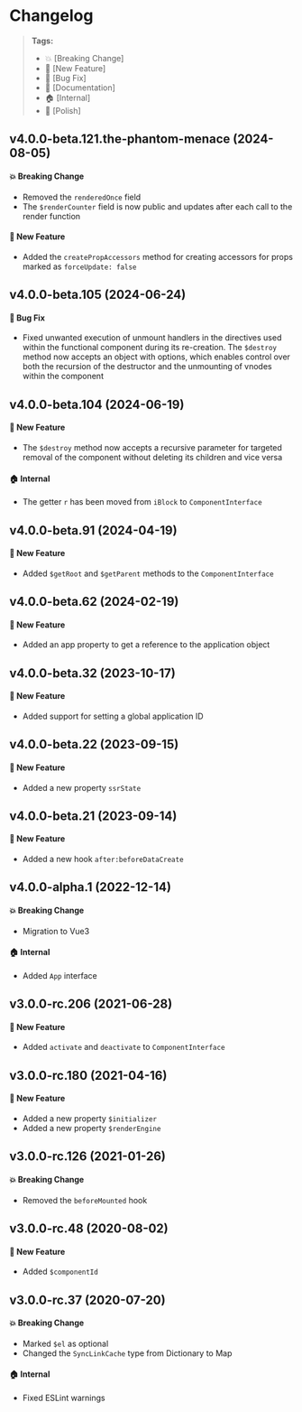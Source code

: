 Changelog
=========

> **Tags:**
> - :boom:       [Breaking Change]
> - :rocket:     [New Feature]
> - :bug:        [Bug Fix]
> - :memo:       [Documentation]
> - :house:      [Internal]
> - :nail_care:  [Polish]

## v4.0.0-beta.121.the-phantom-menace (2024-08-05)

#### :boom: Breaking Change

* Removed the `renderedOnce` field
* The `$renderCounter` field is now public and updates after each call to the render function

#### :rocket: New Feature

* Added the `createPropAccessors` method for creating accessors for props marked as `forceUpdate: false`

## v4.0.0-beta.105 (2024-06-24)

#### :bug: Bug Fix

* Fixed unwanted execution of unmount handlers in the directives used
  within the functional component during its re-creation.
  The `$destroy` method now accepts an object with options, which enables control over
  both the recursion of the destructor and the unmounting of vnodes
  within the component

## v4.0.0-beta.104 (2024-06-19)

#### :rocket: New Feature

* The `$destroy` method now accepts a recursive parameter for targeted removal
  of the component without deleting its children and vice versa

#### :house: Internal

* The getter `r` has been moved from `iBlock` to `ComponentInterface`

## v4.0.0-beta.91 (2024-04-19)

#### :rocket: New Feature

* Added `$getRoot` and `$getParent` methods to the `ComponentInterface`

## v4.0.0-beta.62 (2024-02-19)

#### :rocket: New Feature

* Added an app property to get a reference to the application object

## v4.0.0-beta.32 (2023-10-17)

#### :rocket: New Feature

* Added support for setting a global application ID

## v4.0.0-beta.22 (2023-09-15)

#### :rocket: New Feature

* Added a new property `ssrState`

## v4.0.0-beta.21 (2023-09-14)

#### :rocket: New Feature

* Added a new hook `after:beforeDataCreate`

## v4.0.0-alpha.1 (2022-12-14)

#### :boom: Breaking Change

* Migration to Vue3

#### :house: Internal

* Added `App` interface

## v3.0.0-rc.206 (2021-06-28)

#### :rocket: New Feature

* Added `activate` and `deactivate` to `ComponentInterface`

## v3.0.0-rc.180 (2021-04-16)

#### :rocket: New Feature

* Added a new property `$initializer`
* Added a new property `$renderEngine`

## v3.0.0-rc.126 (2021-01-26)

#### :boom: Breaking Change

* Removed the `beforeMounted` hook

## v3.0.0-rc.48 (2020-08-02)

#### :rocket: New Feature

* Added `$componentId`

## v3.0.0-rc.37 (2020-07-20)

#### :boom: Breaking Change

* Marked `$el` as optional
* Changed the `SyncLinkCache` type from Dictionary to Map

#### :house: Internal

* Fixed ESLint warnings
